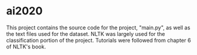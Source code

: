 # ai2020

This project contains the source code for the project, "main.py", as well as the text files used for the dataset. NLTK was largely used for the classification portion of the project. Tutorials were followed from chapter 6 of NLTK's book.
